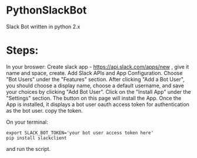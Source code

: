 # PythonSlackBot
Slack Bot written in python 2.x

# Steps:
In your broswer:
Create slack app - https://api.slack.com/apps/new , give it name and space, create. 
Add Slack APIs and App Configuration.
Choose "Bot Users" under the "Features" section. After clicking "Add a Bot User", you should choose a display name, choose a default username, and save your choices by clicking "Add Bot User".
Click on the "Install App" under the "Settings" section. The button on this page will install the App. 
Once the App is installed, it displays a bot user oauth access token for authentication as the bot user.
copy the token. 

On your terminal:

```
export SLACK_BOT_TOKEN='your bot user access token here'
pip install slackclient
```
and run the script. 
